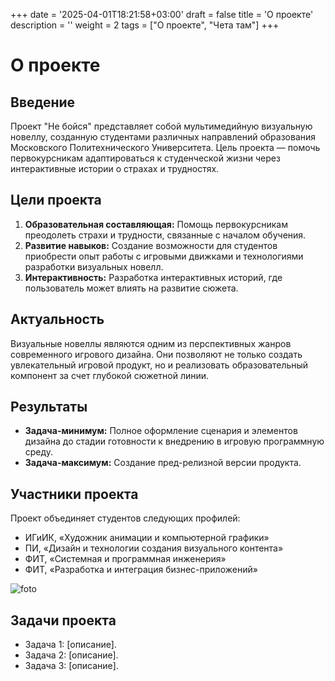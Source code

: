 +++
date = '2025-04-01T18:21:58+03:00'
draft = false
title = 'О проекте'
description = ''
weight = 2
tags = ["О проекте", "Чета там"]
+++

# О проекте

## Введение
Проект "Не бойся" представляет собой мультимедийную визуальную новеллу, созданную студентами различных направлений образования Московского Политехнического Университета. Цель проекта — помочь первокурсникам адаптироваться к студенческой жизни через интерактивные истории о страхах и трудностях.

## Цели проекта
1. **Образовательная составляющая:** Помощь первокурсникам преодолеть страхи и трудности, связанные с началом обучения.
2. **Развитие навыков:** Создание возможности для студентов приобрести опыт работы с игровыми движками и технологиями разработки визуальных новелл.
3. **Интерактивность:** Разработка интерактивных историй, где пользователь может влиять на развитие сюжета.

## Актуальность
Визуальные новеллы являются одним из перспективных жанров современного игрового дизайна. Они позволяют не только создать увлекательный игровой продукт, но и реализовать образовательный компонент за счет глубокой сюжетной линии.

## Результаты
- **Задача-минимум:** Полное оформление сценария и элементов дизайна до стадии готовности к внедрению в игровую программную среду.
- **Задача-максимум:** Создание пред-релизной версии продукта.

## Участники проекта
Проект объединяет студентов следующих профилей:
- ИГиИК, «Художник анимации и компьютерной графики»
- ПИ, «Дизайн и технологии создания визуального контента»
- ФИТ, «Системная и программная инженерия»
- ФИТ, «Разработка и интеграция бизнес-приложений»

![foto](/images/main_p.png)

## Задачи проекта
- Задача 1: [описание].
- Задача 2: [описание].
- Задача 3: [описание].
